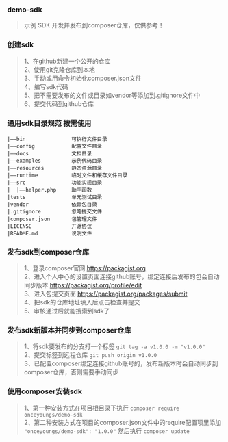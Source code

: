 ### demo-sdk
>示例 SDK 开发并发布到composer仓库，仅供参考！  

### 创建sdk
>1、在github新建一个公开的仓库  
2、使用git克隆仓库到本地  
3、手动或用命令初始化composer.json文件  
4、编写sdk代码  
5、把不需要发布的文件或目录如vendor等添加到.gitignore文件中  
6、提交代码到github仓库

### 通用sdk目录规范 按需使用
```
|——bin               可执行文件目录
|——config            配置文件目录
|——docs              文档目录
|——examples          示例代码目录
|——resources         静态资源目录
|——runtime           临时文件和缓存文件目录
|——src               功能实现目录
|  |——helper.php     助手函数
|tests               单元测试目录
|vendor              依赖包目录
|.gitignore          忽略提交文件
|composer.json       包管理文件
|LICENSE             开源协议
|README.md           说明文件
```

### 发布sdk到composer仓库
> 1、登录composer官网 https://packagist.org  
2、进入个人中心的设置页面连接github账号，绑定连接后发布的包会自动同步版本 https://packagist.org/profile/edit  
3、进入包提交页面 https://packagist.org/packages/submit  
4、把sdk的仓库地址填入后点击检查并提交  
5、审核通过后就能搜索到sdk了

### 发布sdk新版本并同步到composer仓库
>1、将sdk要发布的分支打一个标签 `git tag -a v1.0.0 -m "v1.0.0"`  
2、提交标签到远程仓库 `git push origin v1.0.0`  
3、已配置composer绑定连接github账号的，发布新版本时会自动同步到composer仓库，否则需要手动同步

### 使用composer安装sdk
>1、第一种安装方式在项目根目录下执行 `composer require onceyoungs/demo-sdk`  
2、第二种安装方式在项目的composer.json文件中的require配置项里添加 `"onceyoungs/demo-sdk": "1.0.0"` 然后执行 `composer update`